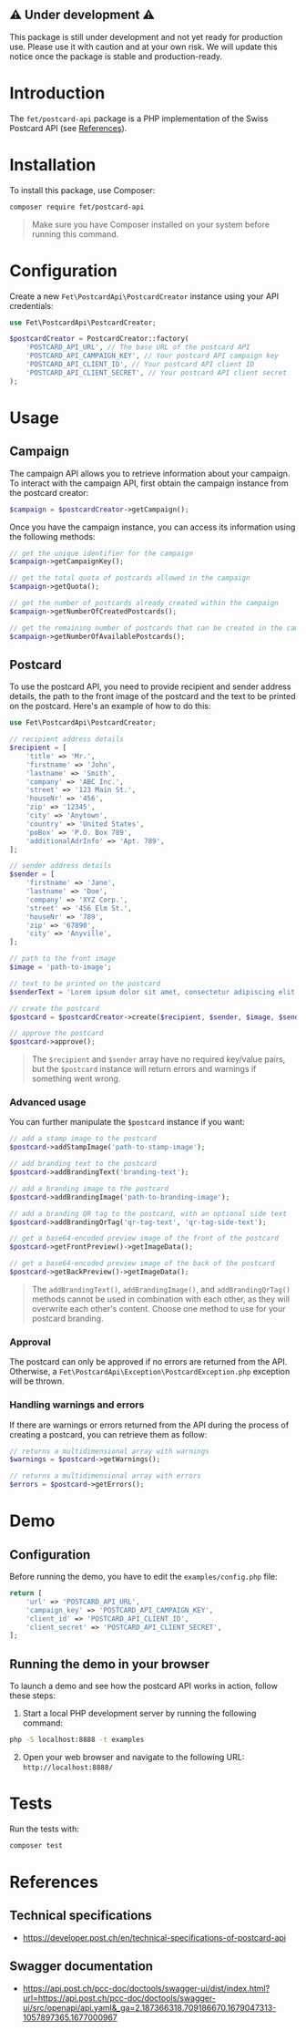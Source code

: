 ## ⚠️ Under development ⚠️
This package is still under development and not yet ready for production use. Please use it with caution and at your own risk. We will update this notice once the package is stable and production-ready.

# Introduction
The `fet/postcard-api` package is a PHP implementation of the Swiss Postcard API (see [References](#references)).

# Installation
To install this package, use Composer:

```bash
composer require fet/postcard-api
```

> Make sure you have Composer installed on your system before running this command.

# Configuration
Create a new `Fet\PostcardApi\PostcardCreator` instance using your API credentials:

```php
use Fet\PostcardApi\PostcardCreator;

$postcardCreator = PostcardCreator::factory(
    'POSTCARD_API_URL', // The base URL of the postcard API
    'POSTCARD_API_CAMPAIGN_KEY', // Your postcard API campaign key
    'POSTCARD_API_CLIENT_ID', // Your postcard API client ID
    'POSTCARD_API_CLIENT_SECRET', // Your postcard API client secret
);
```

# Usage
## Campaign
The campaign API allows you to retrieve information about your campaign. To interact with the campaign API, first obtain the campaign instance from the postcard creator:
```php
$campaign = $postcardCreator->getCampaign();
```

Once you have the campaign instance, you can access its information using the following methods:

```php
// get the unique identifier for the campaign
$campaign->getCampaignKey();

// get the total quota of postcards allowed in the campaign
$campaign->getQuota();

// get the number of postcards already created within the campaign
$campaign->getNumberOfCreatedPostcards();

// get the remaining number of postcards that can be created in the campaign
$campaign->getNumberOfAvailablePostcards();
```

## Postcard
To use the postcard API, you need to provide recipient and sender address details, the path to the front image of the postcard and the text to be printed on the postcard. Here's an example of how to do this:

```php
use Fet\PostcardApi\PostcardCreator;

// recipient address details
$recipient = [
    'title' => 'Mr.',
    'firstname' => 'John',
    'lastname' => 'Smith',
    'company' => 'ABC Inc.',
    'street' => '123 Main St.',
    'houseNr' => '456',
    'zip' => '12345',
    'city' => 'Anytown',
    'country' => 'United States',
    'poBox' => 'P.O. Box 789',
    'additionalAdrInfo' => 'Apt. 789',
];

// sender address details
$sender = [
    'firstname' => 'Jane',
    'lastname' => 'Doe',
    'company' => 'XYZ Corp.',
    'street' => '456 Elm St.',
    'houseNr' => '789',
    'zip' => '67890',
    'city' => 'Anyville',
];

// path to the front image
$image = 'path-to-image';

// text to be printed on the postcard
$senderText = 'Lorem ipsum dolor sit amet, consectetur adipiscing elit.';

// create the postcard
$postcard = $postcardCreator->create($recipient, $sender, $image, $senderText);

// approve the postcard
$postcard->approve();
```

> The `$recipient` and `$sender` array have no required key/value pairs, but the `$postcard` instance will return errors and warnings if something went wrong.

### Advanced usage
You can further manipulate the `$postcard` instance if you want:

```php
// add a stamp image to the postcard
$postcard->addStampImage('path-to-stamp-image');

// add branding text to the postcard
$postcard->addBrandingText('branding-text');

// add a branding image to the postcard
$postcard->addBrandingImage('path-to-branding-image');

// add a branding QR tag to the postcard, with an optional side text
$postcard->addBrandingQrTag('qr-tag-text', 'qr-tag-side-text');

// get a base64-encoded preview image of the front of the postcard
$postcard->getFrontPreview()->getImageData();

// get a base64-encoded preview image of the back of the postcard
$postcard->getBackPreview()->getImageData();
```

> The `addBrandingText()`, `addBrandingImage()`, and `addBrandingQrTag()` methods cannot be used in combination with each other, as they will overwrite each other's content. Choose one method to use for your postcard branding.

### Approval
The postcard can only be approved if no errors are returned from the API. Otherwise, a `Fet\PostcardApi\Exception\PostcardException.php` exception will be thrown.

### Handling warnings and errors
If there are warnings or errors returned from the API during the process of creating a postcard, you can retrieve them as follow:

```php
// returns a multidimensional array with warnings
$warnings = $postcard->getWarnings();

// returns a multidimensional array with errors
$errors = $postcard->getErrors();
```

# Demo
## Configuration
Before running the demo, you have to edit the `examples/config.php` file:

```php
return [
    'url' => 'POSTCARD_API_URL',
    'campaign_key' => 'POSTCARD_API_CAMPAIGN_KEY',
    'client_id' => 'POSTCARD_API_CLIENT_ID',
    'client_secret' => 'POSTCARD_API_CLIENT_SECRET',
];
```

## Running the demo in your browser
To launch a demo and see how the postcard API works in action, follow these steps:

1. Start a local PHP development server by running the following command:

```bash
php -S localhost:8888 -t examples
```

2. Open your web browser and navigate to the following URL: `http://localhost:8888/`

# Tests
Run the tests with:

```bash
composer test
```

# References
## Technical specifications
- https://developer.post.ch/en/technical-specifications-of-postcard-api

## Swagger documentation
- https://api.post.ch/pcc-doc/doctools/swagger-ui/dist/index.html?url=https://api.post.ch/pcc-doc/doctools/swagger-ui/src/openapi/api.yaml&_ga=2.187366318.709186670.1679047313-1057897365.1677000967